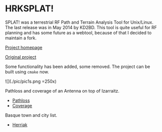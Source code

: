 # HRKSPLAT!

SPLAT! was a terrestrial RF Path and Terrain Analysis Tool for Unix/Linux. The
last release was in May 2014 by KD2BD. This tool is quite useful for RF planning
and has some future as a webtool, because of that I decided to maintain a fork.

[Project homepage](https://github.com/harkaitz/hrksplat)

[Original project](http://www.qsl.net/kd2bd/splat.html)

Some functionality has been added, some removed. The project can be built
using `cmake` now.

![](./pic/pic1s.png =250x)

Pathloss and coverage of an Antenna on top of Izarraitz.

- [Pathloss](https://github.com/harkaitz/hrksplat/tests/azpeitia/out/pathloss-azpeitia.ppm)
- [Coverage](https://github.com/harkaitz/hrksplat/tests/azpeitia/out/coverage-azpeitia.ppm)

Basque town and city list.

- [Herriak](https://github.com/harkaitz/hrksplat/blob/master/tests/azpeitia/herriak.dat)

